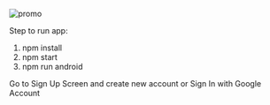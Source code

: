 ![promo](https://github.com/Amirelo/Florist-Shop-ReactNative/assets/80700398/6bc87faf-b453-40e9-bbae-591eefd67423)


Step to run app:

1. npm install
2. npm start
3. npm run android

Go to Sign Up Screen and create new account or Sign In with Google Account


